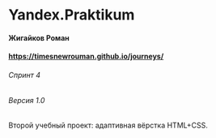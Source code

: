 # Yandex.Praktikum
#### Жигайков Роман
#### https://timesnewrouman.github.io/journeys/
###### Спринт 4
###### Версия 1.0

Второй учебный проект: адаптивная вёрстка HTML+CSS.